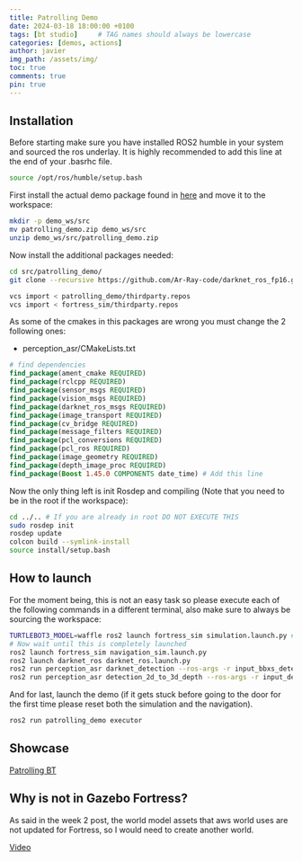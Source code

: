 ```yaml
---
title: Patrolling Demo
date: 2024-03-18 18:00:00 +0100
tags: [bt studio]     # TAG names should always be lowercase
categories: [demos, actions]
author: javier
img_path: /assets/img/
toc: true
comments: true
pin: true
---
```


## Installation

Before starting make sure you have installed ROS2 humble in your system and sourced the ros underlay. It is highly recommended to add this line at the end of your .basrhc file.

```bash
source /opt/ros/humble/setup.bash
```

First install the actual demo package found in [here](https://github.com/RoboticsLabURJC/2024-tfg-javier-izquierdo/demo/patrolling_demo.zip) and move it to the workspace:

```bash
mkdir -p demo_ws/src
mv patrolling_demo.zip demo_ws/src
unzip demo_ws/src/patrolling_demo.zip
```

Now install the additional packages needed:

```bash
cd src/patrolling_demo/
git clone --recursive https://github.com/Ar-Ray-code/darknet_ros_fp16.git

vcs import < patrolling_demo/thirdparty.repos
vcs import < fortress_sim/thirdparty.repos
```

As some of the cmakes in this packages are wrong you must change the 2 following ones:

- perception_asr/CMakeLists.txt
```cmake
# find dependencies
find_package(ament_cmake REQUIRED)
find_package(rclcpp REQUIRED)
find_package(sensor_msgs REQUIRED)
find_package(vision_msgs REQUIRED)
find_package(darknet_ros_msgs REQUIRED)
find_package(image_transport REQUIRED)
find_package(cv_bridge REQUIRED)
find_package(message_filters REQUIRED)
find_package(pcl_conversions REQUIRED)
find_package(pcl_ros REQUIRED)
find_package(image_geometry REQUIRED)
find_package(depth_image_proc REQUIRED)
find_package(Boost 1.45.0 COMPONENTS date_time) # Add this line
``` 


Now the only thing left is init Rosdep and compiling (Note that you need to be in the root if the workspace):
```bash
cd ../.. # If you are already in root DO NOT EXECUTE THIS
sudo rosdep init
rosdep update
colcon build --symlink-install
source install/setup.bash
```

## How to launch

For the moment being, this is not an easy task so please execute each of the following commands in a different terminal, also make sure to always be sourcing the workspace:

```bash
TURTLEBOT3_MODEL=waffle ros2 launch fortress_sim simulation.launch.py # Wait for a minute
# Now wait until this is completely launched
ros2 launch fortress_sim navigation_sim.launch.py
ros2 launch darknet_ros darknet_ros.launch.py
ros2 run perception_asr darknet_detection --ros-args -r input_bbxs_detection:=/darknet_ros/bounding_boxes -r output_detection_2d:=/detection_2d_array
ros2 run perception_asr detection_2d_to_3d_depth --ros-args -r input_depth:=/camera/depth/image_raw -r camera_info:=/camera/depth/camera_info -r input_detection_2d:=/detection_2d_array
```

And for last, launch the demo (if it gets stuck before going to the door for the first time please reset both the simulation and the navigation).
```bash
ros2 run patrolling_demo executor
```


## Showcase

[Patrolling BT](https://github.com/RoboticsLabURJC/2024-tfg-javier-izquierdo/tree/main/docs/assets/img/recepcionist_demo/demo_video.png)

## Why is not in Gazebo Fortress?

As said in the week 2 post, the world model assets that aws world uses are not updated for Fortress, so I would need to create another world.

[Video](https://github.com/RoboticsLabURJC/2024-tfg-javier-izquierdo/tree/main/docs/assets/img/recepcionist_demo/fortress_aws.mp4)
